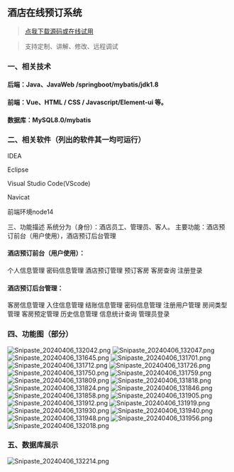 ## 酒店在线预订系统

> [点我下载源码或在线试用](https://www.notmaker.com/detail/5a807a2b71d1486282dd41f512708218/ghbnew) 

> 支持定制、讲解、修改、远程调试


### 一、相关技术
#### 后端：Java、JavaWeb /springboot/mybatis/jdk1.8
#### 前端：Vue、HTML / CSS / Javascript/Element-ui 等。
#### 数据库：MySQL8.0/mybatis
### 二、相关软件（列出的软件其一均可运行）
IDEA

Eclipse

Visual Studio Code(VScode)

Navicat

前端环境node14

三、功能描述
系统分为（身份）：酒店员工、管理员、客人。
主要功能：酒店预订前台（用户使用），酒店预订后台管理

#### 酒店预订前台（用户使用）：
个人信息管理
密码信息管理
酒店预订管理
预订客房
客房查询
注册登录

#### 酒店预订后台管理：
客房信息管理
入住信息管理
结账信息管理
密码信息管理
注册用户管理
房间类型管理
客房预定管理
历史信息管理
信息统计查询
管理员登录

### 四、功能图（部分）
![Snipaste_20240406_132042.png](https://store.ptcc9.top/notmaker/user_upload/3bd80f18ce8947948de216e157f71105/2024-04-06%2013:31:35_Snipaste_2024-04-06_13-20-42.png)
![Snipaste_20240406_132047.png](https://store.ptcc9.top/notmaker/user_upload/3bd80f18ce8947948de216e157f71105/2024-04-06%2013:31:50_Snipaste_2024-04-06_13-20-47.png)
![Snipaste_20240406_131645.png](https://store.ptcc9.top/notmaker/user_upload/3bd80f18ce8947948de216e157f71105/2024-04-06%2013:31:24_Snipaste_2024-04-06_13-16-45.png)
![Snipaste_20240406_131701.png](https://store.ptcc9.top/notmaker/user_upload/3bd80f18ce8947948de216e157f71105/2024-04-06%2013:32:14_Snipaste_2024-04-06_13-17-01.png)
![Snipaste_20240406_131712.png](https://store.ptcc9.top/notmaker/user_upload/3bd80f18ce8947948de216e157f71105/2024-04-06%2013:32:22_Snipaste_2024-04-06_13-17-12.png)
![Snipaste_20240406_131726.png](https://store.ptcc9.top/notmaker/user_upload/3bd80f18ce8947948de216e157f71105/2024-04-06%2013:32:32_Snipaste_2024-04-06_13-17-26.png)
![Snipaste_20240406_131750.png](https://store.ptcc9.top/notmaker/user_upload/3bd80f18ce8947948de216e157f71105/2024-04-06%2013:32:38_Snipaste_2024-04-06_13-17-50.png)
![Snipaste_20240406_131759.png](https://store.ptcc9.top/notmaker/user_upload/3bd80f18ce8947948de216e157f71105/2024-04-06%2013:32:42_Snipaste_2024-04-06_13-17-59.png)
![Snipaste_20240406_131809.png](https://store.ptcc9.top/notmaker/user_upload/3bd80f18ce8947948de216e157f71105/2024-04-06%2013:32:48_Snipaste_2024-04-06_13-18-09.png)
![Snipaste_20240406_131818.png](https://store.ptcc9.top/notmaker/user_upload/3bd80f18ce8947948de216e157f71105/2024-04-06%2013:33:08_Snipaste_2024-04-06_13-18-18.png)
![Snipaste_20240406_131824.png](https://store.ptcc9.top/notmaker/user_upload/3bd80f18ce8947948de216e157f71105/2024-04-06%2013:33:14_Snipaste_2024-04-06_13-18-24.png)
![Snipaste_20240406_131846.png](https://store.ptcc9.top/notmaker/user_upload/3bd80f18ce8947948de216e157f71105/2024-04-06%2013:33:21_Snipaste_2024-04-06_13-18-46.png)
![Snipaste_20240406_131858.png](https://store.ptcc9.top/notmaker/user_upload/3bd80f18ce8947948de216e157f71105/2024-04-06%2013:33:28_Snipaste_2024-04-06_13-18-58.png)
![Snipaste_20240406_131905.png](https://store.ptcc9.top/notmaker/user_upload/3bd80f18ce8947948de216e157f71105/2024-04-06%2013:33:38_Snipaste_2024-04-06_13-19-05.png)
![Snipaste_20240406_131912.png](https://store.ptcc9.top/notmaker/user_upload/3bd80f18ce8947948de216e157f71105/2024-04-06%2013:33:48_Snipaste_2024-04-06_13-19-12.png)
![Snipaste_20240406_131919.png](https://store.ptcc9.top/notmaker/user_upload/3bd80f18ce8947948de216e157f71105/2024-04-06%2013:33:54_Snipaste_2024-04-06_13-19-19.png)
![Snipaste_20240406_131930.png](https://store.ptcc9.top/notmaker/user_upload/3bd80f18ce8947948de216e157f71105/2024-04-06%2013:34:00_Snipaste_2024-04-06_13-19-30.png)
![Snipaste_20240406_131940.png](https://store.ptcc9.top/notmaker/user_upload/3bd80f18ce8947948de216e157f71105/2024-04-06%2013:34:07_Snipaste_2024-04-06_13-19-40.png)
![Snipaste_20240406_131948.png](https://store.ptcc9.top/notmaker/user_upload/3bd80f18ce8947948de216e157f71105/2024-04-06%2013:34:14_Snipaste_2024-04-06_13-19-48.png)
![Snipaste_20240406_131956.png](https://store.ptcc9.top/notmaker/user_upload/3bd80f18ce8947948de216e157f71105/2024-04-06%2013:34:26_Snipaste_2024-04-06_13-19-56.png)
![Snipaste_20240406_132018.png](https://store.ptcc9.top/notmaker/user_upload/3bd80f18ce8947948de216e157f71105/2024-04-06%2013:34:42_Snipaste_2024-04-06_13-20-18.png)
### 五、数据库展示
![Snipaste_20240406_132214.png](https://store.ptcc9.top/notmaker/user_upload/3bd80f18ce8947948de216e157f71105/2024-04-06%2013:35:56_Snipaste_2024-04-06_13-22-14.png)
